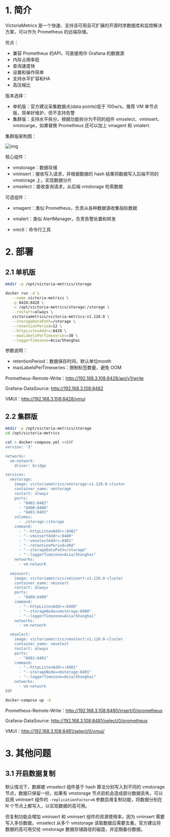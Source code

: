# 1. 简介

VictoriaMetrics 是一个快速、支持该可用且可扩展的开源时序数据库和监控解决方案，可以作为 Prometheus 的远端存储。

优点：

- 兼容 Prometheus 的API，可直接用作 Grafana 的数据源
- 内存占用率低
- 查询速度快
- 设置和操作简单
- 支持水平扩容和HA
- 高压缩比



版本选择：

- 单机版：官方建议采集数据点(data points)低于 100w/s，推荐 VM 单节点版，简单好维护，但不支持告警
- 集群版：支持水平拆分，根据功能拆分为不同的组件 vmselect、vminsert、vmstoarge，如果替换 Prometheus 还可以加上 vmagent 和 vmalert.



集群版架构图：

![img](https://cdn.jsdelivr.net/gh/elihe2011/bedgraph@master/prometheus/victoria-metrics-arch.png)



核心组件：

- vmstorage：数据存储
- vminsert：接收写入请求，并根据数据的 hash 结果将数据写入后端不同的 vmstorage 上，实现数据分片
- vmselect：接收查询请求，从后端 vmstorage 检索数据



可选组件：

- vmagent：类似 Prometheus，负责从各种数据源收集指标数据

- vmalert：类似 AlertManager，负责告警处置和转发
- vmctl：命令行工具



# 2. 部署

## 2.1 单机版

```bash
mkdir -p /opt/victoria-metrics/storage

docker run -d \
   --name victoria-metrics \
   -p 8428:8428 \
   -v /opt/victoria-metrics/storage:/storage \
   --restart=always \
   victoriametrics/victoria-metrics:v1.120.0 \
   --storageDataPath=/storage \
   --retentionPeriod=12 \
   --httpListenAddr=:8428 \
   --maxLabelsPerTimeseries=30 \
   --loggerTimezone=Asia/Shanghai
```

参数说明：

- retentionPeriod：数据保存时间，默认单位month
- maxLabelsPerTimeseries：限制标签数量，避免 OOM



Prometheus-Remote-Write：http://192.168.3.108:8428/api/v1/write

Grafana-DataSource: http://192.168.3.108:8482

VMUI：http://192.168.3.108:8428/vmui



## 2.2 集群版

```bash
mkdir -p /opt/victoria-metrics/storage
cd /opt/victoria-metrics

cat > docker-compose.yml <<EOF
version: '3'

networks:
  vm-network:
    driver: bridge

services:
  vmstorage:
    image: victoriametrics/vmstorage:v1.120.0-cluster
    container_name: vmstorage
    restart: always
    ports:
      - "8482:8482"
      - "8400:8400"
      - "8401:8401"
    volumes:
      - ./storage:/storage
    command:
      - "--httpListenAddr=:8482"
      - "--vminsertAddr=:8400"
      - "--vmselectAddr=:8401"
      - "--retentionPeriod=30d"
      - "--storageDataPath=/storage"
      - "--loggerTimezone=Asia/Shanghai"
    networks:
      - vm-network
      
  vminsert:
    image: victoriametrics/vminsert:v1.120.0-cluster
    container_name: vminsert
    restart: always
    ports:
      - "8480:8480"
    command:
      - "--httpListenAddr=:8480"
      - "--storageNode=vmstorage:8400"
      - "--loggerTimezone=Asia/Shanghai"
    networks:
      - vm-network

  vmselect:
    image: victoriametrics/vmselect:v1.120.0-cluster
    container_name: vmselect
    restart: always
    ports:
      - "8481:8481"
    command:
      - "--httpListenAddr=:8481"
      - "--storageNode=vmstorage:8401"
      - "--loggerTimezone=Asia/Shanghai"
    networks:
      - vm-network
EOF

docker-compose up -d
```



Prometheus-Remote-Write：http://192.168.3.108:8480/insert/0/prometheus

Grafana-DataSource: http://192.168.3.108:8481/select/0/prometheus

VMUI：http://192.168.3.108:8481/select/0/vmui/



# 3. 其他问题

## 3.1 开启数据复制

默认情况下，数据被 vmselect 组件基于 hash 算法分别写入到不同的 vmstorage 节点，数据只保留一份，如果有 vmstorage 节点宕机会造成部分数据丢失，可以启用 vminsert 组件的 `-replicationFactor=N` 参数启用复制功能，将数据分别在 N 个节点上都写入，以实现数据的高可用。

但复制功能会增加 vminsert 和 vminsert 组件的资源使用率，因为 vminsert 需要写入多份数据，vmselect 从多个 vmstorage 读取数据后需要去重。官方建议将数据的高可用交给 vmstorage 数据存储路径的磁盘，并定期备份数据。











































